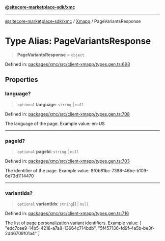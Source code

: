 [**@sitecore-marketplace-sdk/xmc**](../../../../README.md)

***

[@sitecore-marketplace-sdk/xmc](../../../../README.md) / [Xmapp](../README.md) / PageVariantsResponse

# Type Alias: PageVariantsResponse

> **PageVariantsResponse** = `object`

Defined in: [packages/xmc/src/client-xmapp/types.gen.ts:698](https://github.com/Sitecore/marketplace-sdk/blob/main/packages/xmc/src/client-xmapp/types.gen.ts#L698)

## Properties

### language?

> `optional` **language**: `string` \| `null`

Defined in: [packages/xmc/src/client-xmapp/types.gen.ts:708](https://github.com/Sitecore/marketplace-sdk/blob/main/packages/xmc/src/client-xmapp/types.gen.ts#L708)

The language of the page.
Example value: en-US

***

### pageId?

> `optional` **pageId**: `string` \| `null`

Defined in: [packages/xmc/src/client-xmapp/types.gen.ts:703](https://github.com/Sitecore/marketplace-sdk/blob/main/packages/xmc/src/client-xmapp/types.gen.ts#L703)

The identifier of the page.
Example value: 8f0b81bc-7388-46be-b109-6e73d1114470

***

### variantIds?

> `optional` **variantIds**: `string`[] \| `null`

Defined in: [packages/xmc/src/client-xmapp/types.gen.ts:716](https://github.com/Sitecore/marketplace-sdk/blob/main/packages/xmc/src/client-xmapp/types.gen.ts#L716)

The list of page personalization variant identifiers.
Example value: [
"edc7cee9-14b5-4218-a7a8-13664c714bdb",
"5f457136-fd9f-4a5b-be3f-2d46709f01a4"
]
